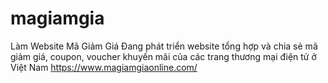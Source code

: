 # magiamgia
Làm Website Mã Giảm Giá
Đang phát triển website tổng hợp và chia sẻ mã giảm giá, coupon, voucher khuyến mãi của các trang thương mại điện tử ở Việt Nam
https://www.magiamgiaonline.com/
